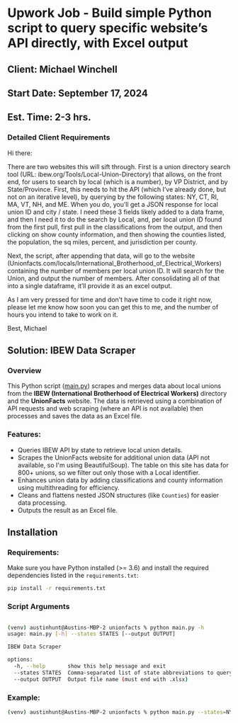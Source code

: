 # Upwork Job - Build simple Python script to query specific website’s API directly, with Excel output

## Client: Michael Winchell

## Start Date: September 17, 2024

## Est. Time: 2-3 hrs.

### Detailed Client Requirements

Hi there:

There are two websites this will sift through. First is a union directory search tool (URL: ibew.org/Tools/Local-Union-Directory) that allows, on the front end, for users to search by local (which is a number), by VP District, and by State/Province. First, this needs to hit the API (which I’ve already done, but not on an iterative level), by querying by the following states: NY, CT, RI, MA, VT, NH, and ME. When you do, you’ll get a JSON response for local union ID and city / state. I need these 3 fields likely added to a data frame, and then I need it to do the search by Local, and, per local union ID found from the first pull, first pull in the classifications from the output, and then clicking on show county information, and then showing the counties listed, the population, the sq miles, percent, and jurisdiction per county.

Next, the script, after appending that data, will go to the website (Unionfacts.com/locals/International_Brotherhood_of_Electrical_Workers) containing the number of members per local union ID. It will search for the Union, and output the number of members. After consolidating all of that into a single dataframe, it’ll provide it as an excel output.

As I am very pressed for time and don’t have time to code it right now, please let me know how soon you can get this to me, and the number of hours you intend to take to work on it.

Best,
Michael

## Solution: IBEW Data Scraper

### Overview

This Python script ([main.py](./main.py)) scrapes and merges data about local unions from the **IBEW (International Brotherhood of Electrical Workers)** directory and the **UnionFacts** website. The data is retrieved using a combination of API requests and web scraping (where an API is not available) then processes and saves the data as an Excel file.

### Features:

- Queries IBEW API by state to retrieve local union details.
- Scrapes the UnionFacts website for additional union data (API not available, so I'm using BeautifulSoup). The table on this site has data for 800+ unions, so we filter out only those with a Local identifier.
- Enhances union data by adding classifications and county information using multithreading for efficiency.
- Cleans and flattens nested JSON structures (like `Counties`) for easier data processing.
- Outputs the result as an Excel file.

## Installation

### Requirements:

Make sure you have Python installed (>= 3.6) and install the required dependencies listed in the `requirements.txt`:

```bash
pip install -r requirements.txt
```

### Script Arguments

```bash

(venv) austinhunt@Austins-MBP-2 unionfacts % python main.py -h
usage: main.py [-h] --states STATES [--output OUTPUT]

IBEW Data Scraper

options:
  -h, --help       show this help message and exit
  --states STATES  Comma-separated list of state abbreviations to query, e.g. NY,CT,RI
  --output OUTPUT  Output file name (must end with .xlsx)
```

### Example:

```bash
(venv) austinhunt@Austins-MBP-2 unionfacts % python main.py --states=NY,CT,RI,MA,VT,NH,ME --output merged_union_data.xlsx

```
